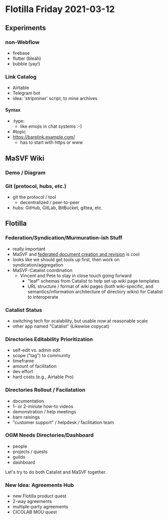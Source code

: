 # Flotilla Friday 2021-03-12

## Experiments

### non-Webflow

* firebase 
* flutter (bleah)
* bubble (yay!)

### Link Catalog

* Airtable
* Telegram bot
* idea: 'stripminer' script, to mine archives

#### Syntax

* :type:
  * like emojis in chat systems :-)
* #topic
* https://barelink.example.com/
  * has to start with https or www

## MaSVF Wiki

### Demo / Diagram

### Git (protocol, hubs, etc.)

* git the protocol / tool
  * decentralized / peer-to-peer
* hubs: GitHub, GitLab, BitBucket, gittea, etc.

## Flotilla

### Federation/Syndication/Murmuration-ish Stuff

* really important
* MaSVF and [federated document creation and revision](https://chat.collectivesensecommons.org/agora/pl/ji61en34yfnn9g1ge5mdwj7hyw) is cool
* looks like we should get tools up first, then work on syndication/aggregation
* MaSVF-Catalist coordination
  * Vincent and Pete to stay in close touch going forward
    * "leaf" schemas from Catalist to help set up wiki page templates
    * URL structure / format of wiki pages (both wiki-specific, and semantics/information architecture of directory wikis) for Catalist to interoperate

### Catalist Status

* switching tech for scalability, but usable now at reasonable scale
* other app named "Catalist" (Likewise copycat)

### Directories Editability Prioritization

* self-edit vs. admin edit
* scope ("tag") to community
* timeframe
* amount of facilitation
* dev effort
* hard costs (e.g., Airtable Pro)

### Directories Rollout / Facilatation

* documentation
* 1- or 2-minute how-to videos
* demonstration / help meetings
* barn raisings
* "customer support" / helpdesk / facilitation team

### OGM Needs Directories/Dashboard

* people
* projects / quests
* guilds
* dashboard

Let's try to do both Catalist and MaSVF together.

### New Idea: Agreements Hub

* new Flotilla product quest
* 2-way agreements
* multiple-party agreements
* CICOLAB MOU quest